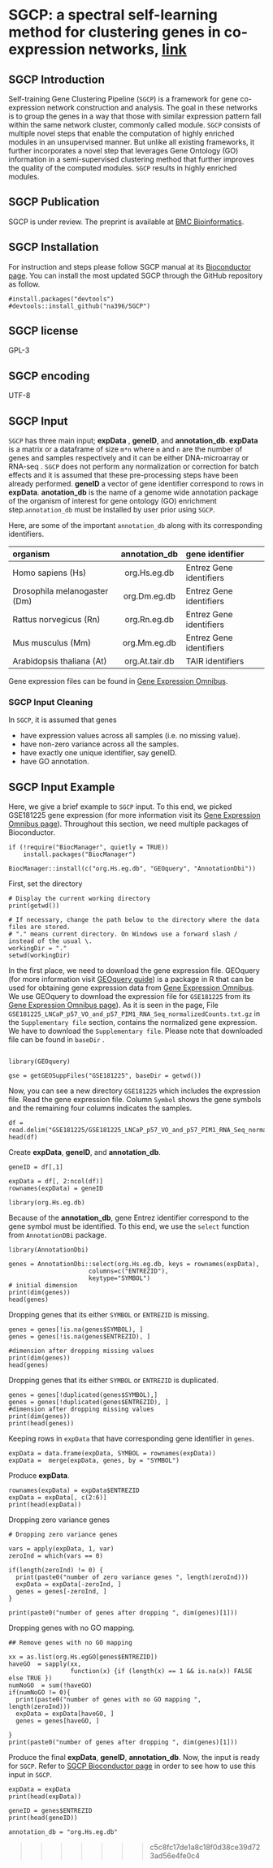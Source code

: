# SGCP: a spectral self-learning method for clustering genes in co-expression networks, [link](https://link.springer.com/article/10.1186/s12859-024-05848-w)


## SGCP Introduction
Self-training Gene Clustering Pipeline (`SGCP`) is a framework for gene co-expression network construction and analysis. The goal in these networks is to group the genes in a way that those with similar expression pattern fall within the same network cluster, commonly called module. `SGCP` consists of multiple novel steps that enable the computation of highly enriched modules in an unsupervised manner. But unlike all existing frameworks, it further incorporates a novel step that leverages Gene Ontology (GO) information in a semi-supervised clustering method that further improves the quality of the computed modules. `SGCP` results in highly enriched modules. 

## SGCP Publication
SGCP is under review. The preprint is available at [BMC Bioinformatics](https://link.springer.com/article/10.1186/s12859-024-05848-w). 

## SGCP Installation
For instruction and steps please follow SGCP manual at its 
[Bioconductor page](https://bioconductor.org/packages/release/bioc/html/SGCP.html). You can install the most updated SGCP through the GitHub repository as follow.

```{r}
#install.packages("devtools")
#devtools::install_github("na396/SGCP")
```
## SGCP license
GPL-3

## SGCP encoding
UTF-8


## SGCP Input

`SGCP` has three main input; __expData__ , __geneID__, and __annotation_db__. __expData__ is a matrix or a dataframe of size `m*n` where `m` and `n` are the number of genes and samples respectively and it can be either DNA-microarray or RNA-seq . `SGCP` does not perform any normalization or correction for batch effects and it is assumed that these pre-processing steps have been already performed. __geneID__ a vector of gene identifier correspond to rows in __expData__. __anotation_db__ is the name of a genome wide annotation package of the organism 
of interest for gene ontology (GO) enrichment step.`annotation_db` must be 
installed by user prior using `SGCP`.

Here, are some of the important `annotation_db` along with its corresponding identifiers.

|organism                     | annotation_db  | gene identifier         |
|:----------------------------|:--------------:|:---------------------   | 
|Homo sapiens (Hs)            | org.Hs.eg.db   | Entrez Gene identifiers |
|Drosophila melanogaster (Dm) | org.Dm.eg.db   | Entrez Gene identifiers |
|Rattus norvegicus (Rn)       | org.Rn.eg.db   | Entrez Gene identifiers |
|Mus musculus (Mm)            | org.Mm.eg.db   | Entrez Gene identifiers |
|Arabidopsis thaliana (At)    | org.At.tair.db | TAIR identifiers        |

Gene expression files can be found in [Gene Expression Omnibus](https://www.ncbi.nlm.nih.gov/geo/).


### SGCP Input Cleaning
In `SGCP`, it is assumed that genes

* have expression values across all samples (i.e. no missing value).
* have non-zero variance across all the samples.
* have exactly one unique identifier, say geneID.
* have GO annotation.


## SGCP Input Example
Here, we give a brief example to `SGCP` input. To this end, we picked GSE181225 gene expression (for more information visit its [Gene Expression Omnibus page](https://www.ncbi.nlm.nih.gov/geo/query/acc.cgi?acc=GSE181225)). Throughout this section, we need multiple packages of Bioconductor. 

```{r}
if (!require("BiocManager", quietly = TRUE))
    install.packages("BiocManager")

BiocManager::install(c("org.Hs.eg.db", "GEOquery", "AnnotationDbi"))
```

First, set the directory
```{r}
# Display the current working directory
print(getwd())

# If necessary, change the path below to the directory where the data files are stored.
# "." means current directory. On Windows use a forward slash / instead of the usual \.
workingDir = "."
setwd(workingDir)
```

In the first place, we need to download the gene expression file. GEOquery (for more information visit [GEOquery guide](https://bioconductor.org/packages/release/bioc/vignettes/GEOquery/inst/doc/GEOquery.html)) is a package in R that can be used for obtaining gene expression data from [Gene Expression Omnibus](https://www.ncbi.nlm.nih.gov/geo/). We use GEOquery to download the expression file for `GSE181225` from its [Gene Expression Omnibus page](https://www.ncbi.nlm.nih.gov/geo/query/acc.cgi?acc=GSE181225)). As it is seen in the page, File `GSE181225_LNCaP_p57_VO_and_p57_PIM1_RNA_Seq_normalizedCounts.txt.gz` in  the `Supplementary file` section, contains the normalized gene expression. We have to download the `Supplementary file`. Please note that downloaded file can be found in `baseDir` .

```{r}

library(GEOquery)

gse = getGEOSuppFiles("GSE181225", baseDir = getwd())

```
Now, you can see a new directory `GSE181225` which includes the expression file. Read the gene expression file. Column `Symbol` shows the gene symbols and the remaining four columns indicates the samples.

```{r}
df = read.delim("GSE181225/GSE181225_LNCaP_p57_VO_and_p57_PIM1_RNA_Seq_normalizedCounts.txt.gz")
head(df)
```


Create __expData__, __geneID__, and __annotation_db__.
```{r}
geneID = df[,1]

expData = df[, 2:ncol(df)]
rownames(expData) = geneID

library(org.Hs.eg.db)
```

Because of the __annotation_db__, gene Entrez identifier correspond to the gene symbol must be identified. To this end, we use the `select` function from `AnnotationDBi` package.

```{r}
library(AnnotationDbi)

genes = AnnotationDbi::select(org.Hs.eg.db, keys = rownames(expData), 
                      columns=c("ENTREZID"), 
                      keytype="SYMBOL")
# initial dimension
print(dim(genes))
head(genes)
```
Dropping genes that its either `SYMBOL` or `ENTREZID` is missing.
```{r}
genes = genes[!is.na(genes$SYMBOL), ]
genes = genes[!is.na(genes$ENTREZID), ]

#dimension after dropping missing values
print(dim(genes))
head(genes)
```
 
Dropping genes that its either `SYMBOL` or `ENTREZID` is duplicated.
```{r}
genes = genes[!duplicated(genes$SYMBOL),]
genes = genes[!duplicated(genes$ENTREZID), ]
#dimension after dropping missing values
print(dim(genes))
print(head(genes))
```

Keeping rows in `expData` that have corresponding gene identifier in `genes`.

```{r}
expData = data.frame(expData, SYMBOL = rownames(expData))
expData =  merge(expData, genes, by = "SYMBOL")
```

Produce __expData__.
```{r}
rownames(expData) = expData$ENTREZID
expData = expData[, c(2:6)]
print(head(expData))
```

Dropping zero variance genes
```{r}
# Dropping zero variance genes

vars = apply(expData, 1, var)
zeroInd = which(vars == 0)

if(length(zeroInd) != 0) {
  print(paste0("number of zero variance genes ", length(zeroInd)))
  expData = expData[-zeroInd, ]
  genes = genes[-zeroInd, ]
}

print(paste0("number of genes after dropping ", dim(genes)[1]))
```
Dropping genes with no GO mapping.

```{r}
## Remove genes with no GO mapping

xx = as.list(org.Hs.egGO[genes$ENTREZID])
haveGO  = sapply(xx,
                 function(x) {if (length(x) == 1 && is.na(x)) FALSE else TRUE })
numNoGO  = sum(!haveGO)
if(numNoGO != 0){
  print(paste0("number of genes with no GO mapping ", length(zeroInd)))
  expData = expData[haveGO, ]
  genes = genes[haveGO, ]
  
}
print(paste0("number of genes after dropping ", dim(genes)[1]))
```
Produce the final __expData__, __geneID__, __annotation_db__. Now, the input is ready for `SGCP`. Refer to
[SGCP Bioconductor page](https://bioconductor.org/packages/release/bioc/html/SGCP.html) in order to see how to use this input in `SGCP`. 

```{r}
expData = expData
print(head(expData))

geneID = genes$ENTREZID
print(head(geneID))

annotation_db = "org.Hs.eg.db" 
```

>>>>>>> c5c8fc17de1a8c18f0d38ce39d723ad56e4fe0c4
